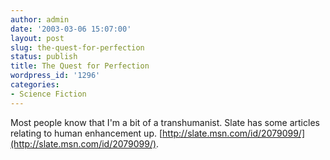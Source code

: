 ```yaml
---
author: admin
date: '2003-03-06 15:07:00'
layout: post
slug: the-quest-for-perfection
status: publish
title: The Quest for Perfection
wordpress_id: '1296'
categories:
- Science Fiction
---
```


Most people know that I'm a bit of a transhumanist. Slate has some
articles relating to human enhancement up.
[http://slate.msn.com/id/2079099/](http://slate.msn.com/id/2079099/).
